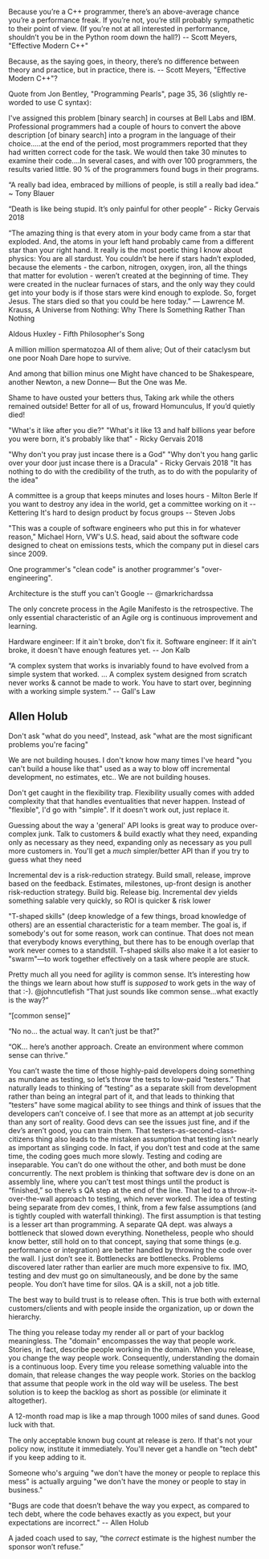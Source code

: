 Because you’re a C++ programmer, there’s an above-average chance you’re a performance freak. If you’re not, you’re still probably sympathetic to their point of view. (If you’re not at all interested in performance, shouldn’t you be in the Python room down the hall?) -- Scott Meyers, "Effective Modern C++"

Because, as the saying goes, in theory, there’s no difference between theory and practice, but in practice, there is. -- Scott Meyers, "Effective Modern C++"?

Quote from Jon Bentley, "Programming Pearls", page 35, 36 (slightly re-worded to use C syntax):

I've assigned this problem [binary search] in courses at Bell Labs and
IBM.  Professional programmers had a couple of hours to convert the
above description [of binary search] into a program in the language of
their choice.....at the end of the period, most programmers reported
that they had written correct code for the task.  We would then take
30 minutes to examine their code....In several cases, and with over
100 programmers, the results varied little.  90 % of the programmers
found bugs in their programs.


“A really bad idea, embraced by millions of people, is still a really bad idea.” ~ Tony Blauer


“Death is like being stupid. It’s only painful for other people” - Ricky Gervais 2018


“The amazing thing is that every atom in your body came from a star that exploded. And, the atoms in your left hand probably came from a different star than your right hand. It really is the most poetic thing I know about physics: You are all stardust. You couldn’t be here if stars hadn’t exploded, because the elements - the carbon, nitrogen, oxygen, iron, all the things that matter for evolution - weren’t created at the beginning of time. They were created in the nuclear furnaces of stars, and the only way they could get into your body is if those stars were kind enough to explode. So, forget Jesus. The stars died so that you could be here today.” ― Lawrence M. Krauss, A Universe from Nothing: Why There Is Something Rather Than Nothing

Aldous Huxley - Fifth Philosopher's Song

A million million spermatozoa
All of them alive;
Out of their cataclysm but one poor Noah
Dare hope to survive.

And among that billion minus one
Might have chanced to be
Shakespeare, another Newton, a new Donne—
But the One was Me.

Shame to have ousted your betters thus,
Taking ark while the others remained outside!
Better for all of us, froward Homunculus,
If you’d quietly died!


"What's it like after you die?"
"What's it like 13 and half billions year before you were born, it's probably like that" - Ricky Gervais 2018

"Why don't you pray just incase there is a God"
"Why don't you hang garlic over your door just incase there is a Dracula" - Ricky Gervais 2018
"It has nothing to do with the credibility of the truth, as to do with the popularity of the idea"

A committee is a group that keeps minutes and loses hours - Milton Berle
If you want to destroy any idea in the world, get a committee working on it -- Kettering
It's hard to design product by focus groups -- Steven Jobs

"This was a couple of software engineers who put this in for whatever reason," Michael Horn, VW's U.S. head, said about the software code designed to cheat on emissions tests, which the company put in diesel cars since 2009.

One programmer's "clean code" is another programmer's "over-engineering".

Architecture is the stuff you can't Google -- @markrichardssa

The only concrete process in the Agile Manifesto is the retrospective. The only essential characteristic of an Agile org is continuous improvement and learning.


Hardware engineer: If it ain't broke, don't fix it.
Software engineer: If it ain't broke, it doesn't have enough features yet. -- Jon Kalb

“A complex system that works is invariably found to have evolved from a simple system that worked. ... A complex system designed from scratch never works & cannot be made to work. You have to start over, beginning with a working simple system.”  -- Gall's Law

## Allen Holub

Don't ask "what do you need", Instead, ask "what are the most significant problems you're facing"

We are not building houses. I don't know how many times I've heard "you can't build a house like that" used as a way to blow off incremental development, no estimates, etc.. We are not building houses.


Don't get caught in the flexibility trap. Flexibility usually comes with added complexity that that handles eventualities that never happen. Instead of "flexible", I'd go with "simple". If it doesn't work out, just replace it.


Guessing about the way a 'general' API looks is great way to produce over-complex junk. Talk to customers & build exactly what they need, expanding only as necessary as they need, expanding only as necessary as you pull more customers in. You'll get a *much* simpler/better API than if you try to guess what they need

Incremental dev is a risk-reduction strategy. Build small, release, improve based on the feedback. Estimates, milestones, up-front design is another risk-reduction strategy. Build big. Release big. Incremental dev yields something salable very quickly, so ROI is quicker & risk lower

"T-shaped skills" (deep knowledge of a few things, broad knowledge of others) are an essential characteristic for a team member. The goal is, if somebody's out for some reason, work can continue. That does not mean that everybody knows everything, but there has to be enough overlap that work never comes to a standstill. T-shaped skills also make it a lot easier to "swarm"—to work together effectively on a task where people are stuck.


Pretty much all you need for agility is common sense. It’s interesting how the things we learn about how stuff is _supposed_ to work gets in the way of that :-).
@johncutlefish
“That just sounds like common sense...what exactly is the way?”

“[common sense]”

“No no... the actual way. It can’t just be that?”

“OK... here’s another approach. Create an environment where common sense can thrive.”


You can’t waste the time of those highly-paid developers doing something as mundane as testing, so let’s throw the tests to low-paid “testers.” That naturally leads to thinking of “testing” as a separate skill from development rather than being an integral part of it, and that leads to thinking that “testers” have some magical ability to see things and think of issues that the developers can’t conceive of. I see that more as an attempt at job security than any sort of reality. Good devs can see the issues just fine, and if the dev’s aren’t good, you can train them. That testers-as-second-class-citizens thing also leads to the mistaken assumption that testing isn’t nearly as important as slinging code. In fact, if you don’t test and code at the same time, the coding goes much more slowly. Testing and coding are inseparable. You can’t do one without the other, and both must be done concurrently. The next problem is thinking that software dev is done on an assembly line, where you can’t test most things until the product is “finished,” so there’s s QA step at the end of the line. That led to a throw-it-over-the-wall approach to testing, which never worked. The idea of testing being separate from dev comes, I think, from a few false assumptions (and is tightly coupled with waterfall thinking). The first assumption is that testing is a lesser art than programming. A separate QA dept. was always a bottleneck that slowed down everything. Nonetheless, people who should know better, still hold on to that concept, saying that some things (e.g. performance or integration) are better handled by throwing the code over the wall. I just don’t see it.  Bottlenecks are bottlenecks. Problems discovered later rather than earlier are much more expensive to fix. IMO, testing and dev must go on simultaneously, and be done by the same people. You don’t have time for silos. QA is a skill, not a job title.

The best way to build trust is to release often. This is true both with external customers/clients and with people inside the organization, up or down the hierarchy.

The thing you release today my render all or part of your backlog meaningless. The "domain" encompasses the way that people work. Stories, in fact, describe people working in the domain. When you release, you change the way people work. Consequently, understanding the domain is a continuous loop. Every time you release something valuable into the domain, that release changes the way people work. Stories on the backlog that assume that people work in the old way will be useless. The best solution is to keep the backlog as short as possible (or eliminate it altogether).

A 12-month road map is like a map through 1000 miles of sand dunes. Good luck with that.

The only acceptable known bug count at release is zero. If that's not your policy now, institute it immediately. You'll never get a handle on "tech debt" if you keep adding to it.

Someone who's arguing "we don't have the money or people to replace this mess" is actually arguing "we don't have the money or people to stay in business."

"Bugs are code that doesn’t behave the way you expect, as compared to tech debt, where the code behaves exactly as you expect, but your expectations are incorrect." -- Allen Holub

A jaded coach used to say, “the *correct* estimate is the highest number the sponsor won’t refuse.”
